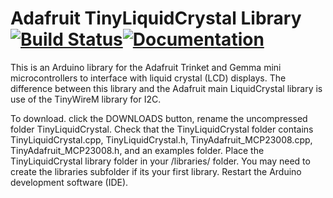 # Adafruit TinyLiquidCrystal Library [![Build Status](https://github.com/adafruit/TinyLiquidCrystal/workflows/Arduino%20Library%20CI/badge.svg)](https://github.com/adafruit/TinyLiquidCrystal/actions)[![Documentation](https://github.com/adafruit/ci-arduino/blob/master/assets/doxygen_badge.svg)](http://adafruit.github.io/TinyLiquidCrystal/html/index.html)

This is an Arduino library for the Adafruit Trinket and Gemma mini microcontrollers to interface with liquid crystal (LCD) displays.  The difference between this library and the Adafruit main LiquidCrystal library is use of the TinyWireM library for I2C.

To download. click the DOWNLOADS button, rename the uncompressed folder TinyLiquidCrystal. Check that the TinyLiquidCrystal folder contains TinyLiquidCrystal.cpp, TinyLiquidCrystal.h, TinyAdafruit_MCP23008.cpp, TinyAdafruit_MCP23008.h, and an examples folder. Place the TinyLiquidCrystal library folder in your <arduinosketchfolder>/libraries/ folder. You may need to create the libraries subfolder if its your first library. Restart the Arduino development software (IDE).
